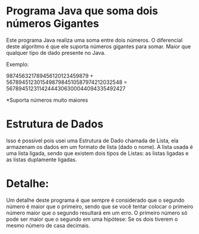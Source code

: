 # Programa Java que soma dois números Gigantes

Este programa Java realiza uma soma entre dois números. O diferencial deste algoritmo é que ele suporta números gigantes para somar. Maior que qualquer tipo de dado presente no Java.

Exemplo:

987456321789456120123459879 + 56789451230154987984510587974212032548 = 56789451231142444306300044094335492427

*Suporta números muito maiores


# Estrutura de Dados
Isso é possível pois usei uma Estrutura de Dado chamada de Lista, ela armazenam os dados em um formato de lista (dado o nome). A lista usada é uma lista ligada, sendo que existem dois tipos de Listas: as listas ligadas e as listas duplamente ligadas.


# Detalhe:
Um detalhe deste programa é que sempre é considerado que o segundo número é maior que o primeiro, sendo que se você tentar colocar o primeiro número maior que o segundo resultará em um erro. O primeiro número só pode ser maior que o segundo em uma hipótese: Se os dois tiverem o mesmo número de casa decimais.
